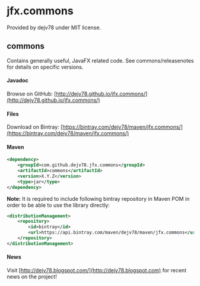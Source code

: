 # jfx.commons

Provided by dejv78 under MIT license.


## commons
Contains generally useful, JavaFX related code. 
See commons/releasenotes for details on specific versions.

#### Javadoc
Browse on GitHub: [http://dejv78.github.io/jfx.commons/](http://dejv78.github.io/jfx.commons/)

#### Files
Download on Bintray: [https://bintray.com/dejv78/maven/jfx.commons/](https://bintray.com/dejv78/maven/jfx.commons/)

#### Maven

```xml
<dependency>
    <groupId>com.github.dejv78.jfx.commons</groupId>
    <artifactId>commons</artifactId>
    <version>X.Y.Z</version>
    <type>jar</type>
</dependency>
```

__Note:__ It is required to include following bintray repository in Maven POM in order to be able to use the library directly:

```xml
<distributionManagement>
    <repository>
        <id>bintray</id>
        <url>https://api.bintray.com/maven/dejv78/maven/jfx.commons</url>
    </repository>
</distributionManagement>
```

#### News
Visit [http://dejv78.blogspot.com/](http://dejv78.blogspot.com) for recent news on the project!
